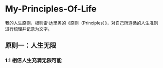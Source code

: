 # My-Principles-Of-Life
我的人生原则，根则雷·达里奥的《原则（Principles）》，对自己所遵循的人生准则进行梳理并记录为文字。

## 原则一：人生无限
### 1.1 相信人生充满无限可能
